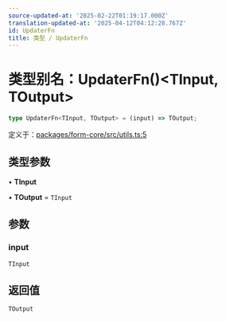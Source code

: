```yaml
---
source-updated-at: '2025-02-22T01:19:17.000Z'
translation-updated-at: '2025-04-12T04:12:28.767Z'
id: UpdaterFn
title: 类型 / UpdaterFn
---
```

<!-- 请勿编辑：本页面由类型注释自动生成 -->

# 类型别名：UpdaterFn()\<TInput, TOutput\>

```ts
type UpdaterFn<TInput, TOutput> = (input) => TOutput;
```

定义于：[packages/form-core/src/utils.ts:5](https://github.com/TanStack/form/blob/main/packages/form-core/src/utils.ts#L5)

## 类型参数

• **TInput**

• **TOutput** = `TInput`

## 参数

### input

`TInput`

## 返回值

`TOutput`
